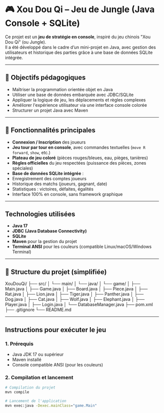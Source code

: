 # 🎮 Xou Dou Qi – Jeu de Jungle (Java Console + SQLite)

Ce projet est un **jeu de stratégie en console**, inspiré du jeu chinois "Xou Dou Qi" (ou Jungle).  
Il a été développé dans le cadre d’un mini-projet en Java, avec gestion des utilisateurs et historique des parties grâce à une base de données SQLite intégrée.

---

## 🧠 Objectifs pédagogiques

- Maîtriser la programmation orientée objet en Java
- Utiliser une base de données embarquée avec JDBC/SQLite
- Appliquer la logique de jeu, les déplacements et règles complexes
- Améliorer l'expérience utilisateur via une interface console colorée
- Structurer un projet Java avec Maven

---

## 🚀 Fonctionnalités principales

-  **Connexion / Inscription** des joueurs
-  **Jeu tour par tour en console**, avec commandes textuelles (`move R forward`, `show`, etc.)
-  **Plateau de jeu coloré** (pièces rouges/bleues, eau, pièges, tanières)
-  **Règles officielles** du jeu respectées (puissance des pièces, zones spéciales)
-  **Base de données SQLite intégrée** :
  - Enregistrement des comptes joueurs
  - Historique des matchs (joueurs, gagnant, date)
  - Statistiques : victoires, défaites, égalités
-  Interface 100% en console, sans framework graphique

---

##  Technologies utilisées

- **Java 17**
- **JDBC (Java Database Connectivity)**
- **SQLite**
- **Maven** pour la gestion du projet
- **Terminal ANSI** pour les couleurs (compatible Linux/macOS/Windows Terminal)

---

## 📂 Structure du projet (simplifiée)


XouDouQi/
├── src/
│   └── main/
│       └── java/
│           └── game/
│               ├── Main.java
│               ├── Game.java
│               ├── Board.java
│               ├── Piece.java
│               ├── Rat.java
│               ├── Lion.java
│               ├── Tiger.java
│               ├── Panther.java
│               ├── Dog.java
│               ├── Cat.java
│               ├── Wolf.java
│               ├── Elephant.java
│               ├── Player.java
│               ├── Login.java
│               └── DatabaseManager.java
├── pom.xml
├── .gitignore
└── README.md




---

##  Instructions pour exécuter le jeu

### 1. Prérequis
- Java JDK 17 ou supérieur
- Maven installé
- Console compatible ANSI (pour les couleurs)

### 2. Compilation et lancement

```bash
# Compilation du projet
mvn compile

# Lancement de l'application
mvn exec:java -Dexec.mainClass="game.Main"

